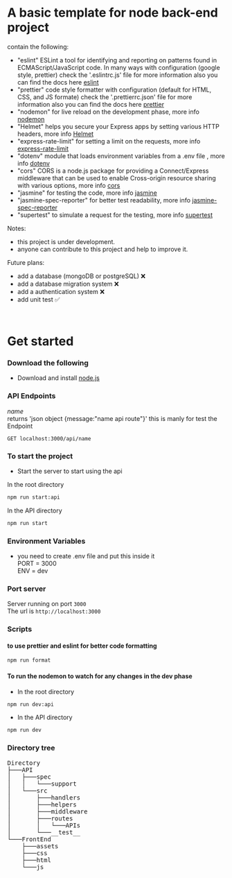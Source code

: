 # A basic template for node back-end project 
contain the following: 
- "eslint" ESLint a tool for identifying and reporting on patterns found in ECMAScript/JavaScript code. In many ways with configuration (google style, prettier) check the '.eslintrc.js' file for more information also you can find the docs here [eslint](https://eslint.org/)
- "prettier" code style formatter with configuration (default for HTML, CSS, and JS formate) check the '.prettierrc.json' file for more information also you can find the docs here [prettier](https://prettier.io/)
- "nodemon" for live reload on the development phase, more info [nodemon](https://www.npmjs.com/package/nodemon)
- "Helmet" helps you secure your Express apps by setting various HTTP headers, more info [Helmet](https://www.npmjs.com/package/helmet)
- "express-rate-limit" for setting a limit on the requests, more info [express-rate-limit](https://www.npmjs.com/package/express-rate-limit)
- "dotenv" module that loads environment variables from a .env file , more info [dotenv](https://www.npmjs.com/package/dotenv)
- "cors" CORS is a node.js package for providing a Connect/Express middleware that can be used to enable Cross-origin resource sharing with various options, more info [cors](https://www.npmjs.com/package/cors)
- "jasmine" for testing the code, more info [jasmine](https://www.npmjs.com/package/jasmine)
- "jasmine-spec-reporter" for better test readability, more info [jasmine-spec-reporter](https://www.npmjs.com/package/jasmine-spec-reporter)
- "supertest" to simulate a request for the testing, more info [supertest](https://www.npmjs.com/package/supertest)

Notes:
- this project is under development.
- anyone can contribute to this project and help to improve it.

Future plans:
- add a database (mongoDB or postgreSQL) ❌
- add a database migration system ❌
- add a authentication system ❌
- add unit test ✅
<br />


# Get started
### Download the following
-   Download and install [node.js](https://nodejs.org/en/)

### API Endpoints
_name_ <br/>
returns 'json object {message:"name api route"}' this is manly for test the Endpoint
```http
GET localhost:3000/api/name
```


### To start the project 

- Start the server to start using the api
 
In the root directory
```bash
npm run start:api
```
In the API directory
```bash
npm run start
```


### Environment Variables

-  you need to create .env file and put this inside it<br />
    PORT = 3000<br />
    ENV = dev<br />

### Port server
Server running on port `3000` <br />
The url is `http://localhost:3000`<br />


### Scripts


#### to use prettier and eslint for better code formatting
```bash
npm run format
```

#### To run the nodemon to watch for any changes in the dev phase

- In the root directory
```bash
npm run dev:api
```
- In the API directory
```bash
npm run dev
```
### Directory tree
<pre>
Directory
├───API
│   ├───spec
│   │   └───support
│   └───src
│       ├───handlers
│       ├───helpers
│       ├───middleware
│       ├───routes
│       │   └───APIs
│       └───__test__
└───FrontEnd
    ├───assets
    ├───css
    ├───html
    └───js
</pre>
